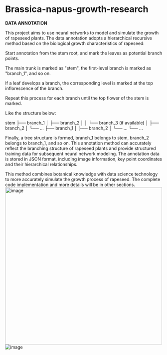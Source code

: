 # Brassica-napus-growth-research

**DATA ANNOTATION**

This project aims to use neural networks to model and simulate the growth of rapeseed plants. The data annotation adopts a hierarchical recursive method based on the biological growth characteristics of rapeseed:

Start annotation from the stem root, and mark the leaves as potential branch points.

The main trunk is marked as "stem", the first-level branch is marked as "branch_1", and so on.

If a leaf develops a branch, the corresponding level is marked at the top inflorescence of the branch.

Repeat this process for each branch until the top flower of the stem is marked.

Like the structure below:

stem
├── branch_1
│           ├── branch_2
│           │           └── branch_3 (if available)
│           ├── branch_2
│           └── ...
├── branch_1
│          ├── branch_2
│          └── ...
└── ...

Finally, a tree structure is formed, branch_1 belongs to stem, branch_2 belongs to branch_1, and so on.
This annotation method can accurately reflect the branching structure of rapeseed plants and provide structured training data for subsequent neural network modeling. The annotation data is stored in JSON format, including image information, key point coordinates and their hierarchical relationships.

This method combines botanical knowledge with data science technology to more accurately simulate the growth process of rapeseed. The complete code implementation and more details will be in other sections.
<img width="503" alt="image" src="https://github.com/Tshoiasc/Brassica-napus-growth-research/assets/30382941/a42461f4-2967-4441-924c-c931366c8f12">
![image](https://github.com/Tshoiasc/Brassica-napus-growth-research/assets/30382941/20839ebf-0fb3-4185-8478-b1d1d8a6e615)
